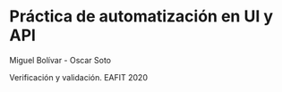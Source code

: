 # Práctica de automatización en UI y API

Miguel Bolívar - Oscar Soto

Verificación y validación. EAFIT 2020